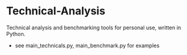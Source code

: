 # Technical-Analysis
Technical analysis and benchmarking tools for personal use, written in Python.

- see main_technicals.py, main_benchmark.py for examples

